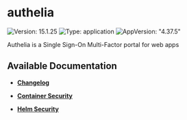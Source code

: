# authelia

![Version: 15.1.25](https://img.shields.io/badge/Version-15.1.25-informational?style=flat-square) ![Type: application](https://img.shields.io/badge/Type-application-informational?style=flat-square) ![AppVersion: "4.37.5"](https://img.shields.io/badge/AppVersion-"4.37.5"-informational?style=flat-square)

Authelia is a Single Sign-On Multi-Factor portal for web apps

## Available Documentation

- [**Changelog**](CHANGELOG)

- [**Container Security**](container-security)

- [**Helm Security**](helm-security)

